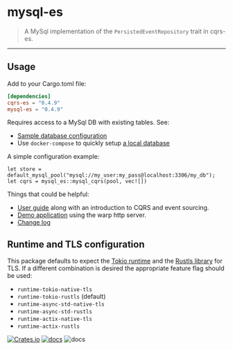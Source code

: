 # mysql-es

> A MySql implementation of the `PersistedEventRepository` trait in cqrs-es.

---

## Usage
Add to your Cargo.toml file:

```toml
[dependencies]
cqrs-es = "0.4.9"
mysql-es = "0.4.9"
```

Requires access to a MySql DB with existing tables. See:
- [Sample database configuration](db/init.sql)
- Use `docker-compose` to quickly setup [a local database](docker-compose.yml)

A simple configuration example:
```
let store = default_mysql_pool("mysql://my_user:my_pass@localhost:3306/my_db");
let cqrs = mysql_es::mysql_cqrs(pool, vec![])
```

Things that could be helpful:
- [User guide](https://doc.rust-cqrs.org) along with an introduction to CQRS and event sourcing.
- [Demo application](https://github.com/serverlesstechnology/cqrs-demo) using the warp http server.
- [Change log](https://github.com/serverlesstechnology/cqrs/blob/main/docs/versions/change_log.md)


## Runtime and TLS configuration
This package defaults to expect the [Tokio runtime](https://crates.io/crates/tokio) and the
[Rustls library](https://crates.io/crates/rustls) for TLS.
If a different combination is desired the appropriate feature flag should be used:
- `runtime-tokio-native-tls`
- `runtime-tokio-rustls` (default)
- `runtime-async-std-native-tls`
- `runtime-async-std-rustls`
- `runtime-actix-native-tls`
- `runtime-actix-rustls`

[![Crates.io](https://img.shields.io/crates/v/mysql-es)](https://crates.io/crates/mysql-es)
[![docs](https://img.shields.io/badge/API-docs-blue.svg)](https://docs.rs/mysql-es)
![docs](https://codebuild.us-west-2.amazonaws.com/badges?uuid=eyJlbmNyeXB0ZWREYXRhIjoiRTZsVnY1emVCV1JXblVOMHpZTHdoS3JuVVVOUmRRb054Z2dYZmhKMk9PVU1zYklUaUhOTkM1d3l1czRWQUhBa28yWHM0RmRacmE3SWRmT1pJVU83akFVPSIsIml2UGFyYW1ldGVyU3BlYyI6InNuZ3U4MVBGYUFNbmhmLzIiLCJtYXRlcmlhbFNldFNlcmlhbCI6MX0%3D&branch=main)

